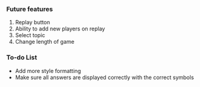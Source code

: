 ### Future features
1. Replay button
2. Ability to add new players on replay
3. Select topic
4. Change length of game

### To-do List
- Add more style formatting
- Make sure all answers are displayed correctly with the correct symbols